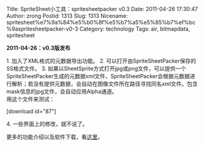 Title: SpriteSheet小工具：spritesheetpacker v0.3
Date: 2011-04-26 17:30:47
Author: zrong
Postid: 1313
Slug: 1313
Nicename: spritesheet%e7%9a%84%e5%b0%8f%e5%b7%a5%e5%85%b7%ef%bc%9aspritesheetpacker-v0-3
Category: technology
Tags: air, bitmapdata, spritesheet

**2011-04-26：v0.3版发布**

1\.  加入了XML格式的元数据导出功能。
2\.  可以打开由SpriteSheetPacker保存的SS格式文件。
3\.  如果以SheetSprite方式打开jpg或png文件，可以提供一个SpriteSheetPacker生成的元数据xml文件，SpriteSheetPacker会根据元数据进行解析；若没有提供元数据，会自动在图像文件所在路径寻找同名xml文件。包含mask信息的jpg文件，会自动应用Alpha通道。  
    用这个文件来测试：  

[download id="87"]

4\.  一些界面上的修改，就不说了。

更多的功能介绍以及软件下载，看[这里](/spritesheetpacker)。

